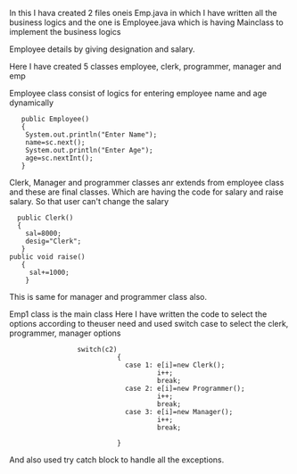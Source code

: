 In this I hava created 2 files oneis Emp.java in which I have written all the business logics and the one is Employee.java which is having Mainclass to implement the business logics

Employee details by giving designation and salary.

Here I have created 5 classes employee, clerk, programmer, manager and emp

Employee class consist of logics for entering employee name and age dynamically

       public Employee()
       {
        System.out.println("Enter Name");
        name=sc.next();
        System.out.println("Enter Age");
        age=sc.nextInt();
       }

Clerk, Manager and programmer classes anr extends from employee class and these are final classes. Which are having the code for salary and raise salary. So that user can't change the salary
  
      public Clerk()
      {
        sal=8000;
        desig="Clerk";
       }
    public void raise()
       {
         sal+=1000;
        }
  
This is same for manager and programmer class also.

Emp1 class is the main class Here I have written the code to select the options according to theuser need and used switch case to select the clerk, programmer, manager options

                     switch(c2)
                               {
                                 case 1: e[i]=new Clerk();
                                         i++;
                                         break;
                                 case 2: e[i]=new Programmer();
                                         i++;
                                         break;
                                 case 3: e[i]=new Manager();
                                         i++;
                                         break;
                                 
                               }
                               
  And also used try catch block to handle all the exceptions.                             
